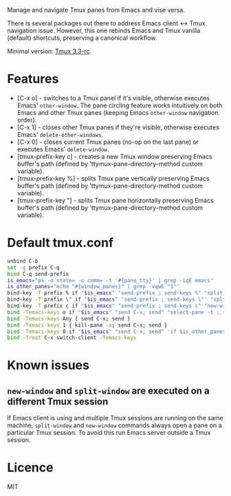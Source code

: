 Manage and navigate Tmux panes from Emacs and vise versa.

There is several packages out there to address Emacs client <-> Tmux navigation
issue. However, this one rebinds Emacs and Tmux vanilla (default) shortcuts,
preserving a canonical workflow.

Minimal version: [Tmux 3.3-rc](https://github.com/tmux/tmux/tree/3.3-rc).

# Features

* [C-x o] - switches to a Tmux panel if it's visible, otherwise executes Emacs'
  `other-window`. The pane circling feature works intuitively on both Emacs
  and other Tmux panes (keeping Emacs `other-window` navigation order).
* [C-x 1] - closes other Tmux panes if they're visible, otherwise executes
  Emacs' `delete-other-windows`.
* [C-x 0] - closes current Tmux panes (no-op on the last pane) or executes
  Emacs' `delete-window`.
* [tmux-prefix-key c] - creates a new Tmux window preserving Emacs buffer's path
  (defined by 'ttymux-pane-directory-method custom variable).
* [tmux-prefix-key %] - splits Tmux pane vertically preserving Emacs buffer's
  path (defined by 'ttymux-pane-directory-method custom variable).
* [tmux-prefix-key "] - splits Tmux pane horizontally preserving Emacs buffer's
  path (defined by 'ttymux-pane-directory-method custom variable).

# Default tmux.conf

```sh
unbind C-b
set -g prefix C-q
bind C-q send-prefix
is_emacs="ps -o state= -o comm= -t '#{pane_tty}' | grep -iqE emacs"
is_other_panes='echo "#{window_panes}" | grep -vqwE "1"'
bind-key -T prefix % if "$is_emacs" "send-prefix ; send-keys %" "split-window -h -c \"#{pane_current_path}\""
bind-key -T prefix \" if "$is_emacs" 'send-prefix ; send-keys \"' "split-window -v -c \"#{pane_current_path}\""
bind-key -T prefix c if "$is_emacs" "send-prefix ; send-keys c" "new-window -c \"#{pane_current_path}\""
bind -Temacs-keys o if "$is_emacs" "send C-x; send" "select-pane -t :.+"
bind -Temacs-keys Any { send C-x; send }
bind -Temacs-keys 1 { kill-pane -a; send C-x; send }
bind -Temacs-keys 0 if "$is_emacs" "send C-x; send" 'if $is_other_panes kill-pane'
bind -Troot C-x switch-client -Temacs-keys
```

# Known issues

## `new-window` and `split-window` are executed on a different Tmux session

If Emacs client is using and multiple Tmux sessions are running on the same
machine, `split-window` and `new-window` commands always open a pane on a
particular Tmux session. To avoid this run Emacs server outside a Tmux session.

# Licence

MIT
